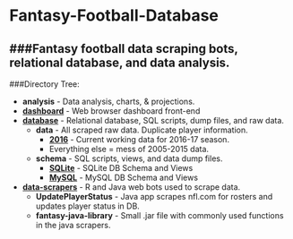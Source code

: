 # Fantasy-Football-Database
###Fantasy football data scraping bots, relational database, and data analysis.
-----
###Directory Tree:

- **analysis** - Data analysis, charts, & projections.
- <a href="https://github.com/edavis25/Fantasy-Football-Database/tree/master/dashboard">**dashboard**</a> - Web browser dashboard front-end
- <a href="https://github.com/edavis25/Fantasy-Football-Database/tree/master/database">**database**</a> - Relational database, SQL scripts, dump files, and raw data.
  - **data** - All scraped raw data. Duplicate player information.
    - <a href="https://github.com/edavis25/Fantasy-Football-Database/tree/master/database/data/2016">**2016**</a> - Current working data for 2016-17 season.
    - Everything else = mess of 2005-2015 data.
  - **schema** - SQL scripts, views, and data dump files.
    - <a href="https://github.com/edavis25/Fantasy-Football-Database/tree/master/database/schema/views">**SQLite**</a> - SQLite DB Schema and Views
    - <a href="https://github.com/edavis25/Fantasy-Football-Database/tree/master/database/schema/MySQL">**MySQL**</a> - MySQL DB Schema and Views
- <a href="https://github.com/edavis25/Fantasy-Football-Database/tree/master/data-scrapers">**data-scrapers**</a> - R and Java web bots used to scrape data.
  - **UpdatePlayerStatus** - Java app scrapes nfl.com for rosters and updates player status in DB.
  - **fantasy-java-library** - Small .jar file with commonly used functions in the java scrapers.
